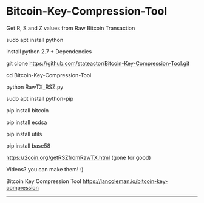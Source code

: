 
# Bitcoin-Key-Compression-Tool
Get R, S and Z values from Raw Bitcoin Transaction

sudo apt install python

install python 2.7 + Dependencies

git clone https://github.com/stateactor/Bitcoin-Key-Compression-Tool.git

cd Bitcoin-Key-Compression-Tool

python RawTX_RSZ.py


sudo apt install python-pip

pip install bitcoin

pip install ecdsa

pip install utils

pip install base58

https://2coin.org/getRSZfromRawTX.html (gone for good)

Videos? you can make them! :)

Bitcoin Key Compression Tool
https://iancoleman.io/bitcoin-key-compression


-----------------------------------------
